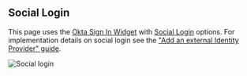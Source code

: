 ## Social Login

This page uses the [Okta Sign In Widget](https://github.com/okta/okta-signin-widget) with [Social Login](https://developer.okta.com/docs/concepts/social-login/) options. For implementation details on social login see the ["Add an external Identity Provider" guide](https://developer.okta.com/docs/guides/add-an-external-idp/azure/before-you-begin/).

![Social login](/static/img/help/social_login_flow.png "Social login flow")

